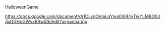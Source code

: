 <h> HalloweenGame </h>

https://docs.google.com/document/d/1CLyoOmaLqYwa0hIR4yTwYLMBO0J3xDGHoGWvx8Rw5fk/edit?usp=sharing

